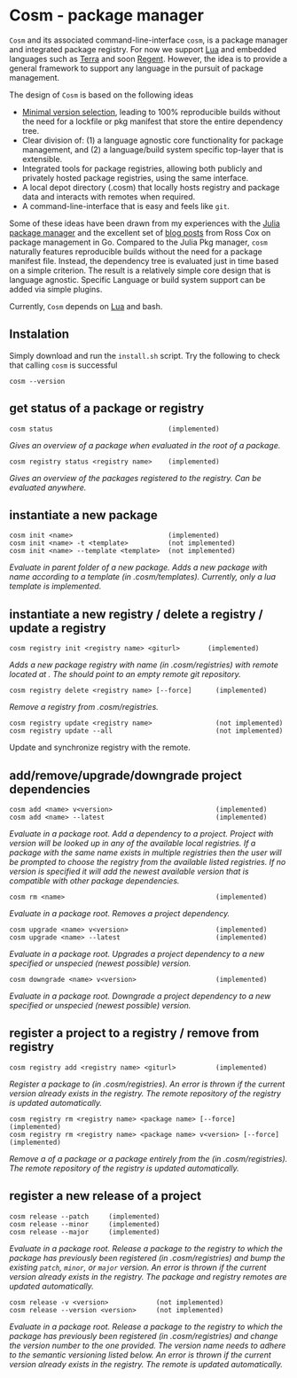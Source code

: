 # Cosm - package manager
`Cosm` and its associated command-line-interface `cosm`, is a package manager and integrated package registry. For now we support [Lua]() and embedded languages such as [Terra]() and soon [Regent](). However, the idea is to provide a general framework to support any language in the pursuit of package management.

The design of `Cosm` is based on the following ideas
* [Minimal version selection](https://research.swtch.com/vgo-mvs), leading to 100% reproducible builds without the need for a lockfile or pkg manifest that store the entire dependency tree.
* Clear division of: (1) a language agnostic core functionality for package management, and (2) a language/build system specific top-layer that is extensible.
* Integrated tools for package registries, allowing both publicly and privately hosted package registries, using the same interface.
* A local depot directory (.cosm) that locally hosts registry and package data and interacts with remotes when required.
* A command-line-interface that is easy and feels like `git`.

Some of these ideas have been drawn from my experiences with the [Julia package manager](https://pkgdocs.julialang.org/v1/) and the excellent set of [blog posts](https://research.swtch.com/vgo) from Ross Cox on package management in Go. Compared to the Julia Pkg manager, `cosm` naturally features reproducible builds without the need for a package manifest file. Instead, the dependency tree is evaluated just in time based on a simple criterion. The result is a relatively simple core design that is language agnostic. Specific Language or build system support can be added via simple plugins.

Currently, `Cosm` depends on [Lua]() and bash.

## Instalation
Simply download and run the `install.sh` script. Try the following to check that calling `cosm` is successful
```
cosm --version
```

## get status of a package or registry
```
cosm status                             (implemented)
```
*Gives an overview of a package when evaluated in the root of a package.*
```
cosm registry status <registry name>    (implemented)
```
*Gives an overview of the packages registered to the registry. Can be evaluated anywhere.*

## instantiate a new package
```
cosm init <name>                        (implemented)
cosm init <name> -t <template>          (not implemented)
cosm init <name> --template <template>  (not implemented)
```
*Evaluate in parent folder of a new package. Adds a new package with name <name> according to a template (in .cosm/templates). Currently, only a lua template is implemented.*

## instantiate a new registry / delete a registry / update a registry
```
cosm registry init <registry name> <giturl>       (implemented)
```
*Adds a new package registry with name <name> (in .cosm/registries) with remote located at <giturl>. The <giturl> should point to an empty remote git repository.*

```
cosm registry delete <registry name> [--force]      (implemented)
```
*Remove a registry from .cosm/registries.*

```
cosm registry update <registry name>                (not implemented)
cosm registry update --all                          (not implemented)
```
Update and synchronize registry with the remote.

## add/remove/upgrade/downgrade project dependencies
```
cosm add <name> v<version>                          (implemented)
cosm add <name> --latest                            (implemented)
```
*Evaluate in a package root. Add a dependency to a project. Project <name> with version <version> will be looked up in any of the available local registries. If a package with the same name exists in multiple registries then the user will be prompted to choose the registry from the available listed registries. If no version is specified it will add the newest available version that is compatible with other package dependencies.*

```
cosm rm <name>                                      (implemented)
```
*Evaluate in a package root. Removes a project dependency.*

```
cosm upgrade <name> v<version>                      (implemented)
cosm upgrade <name> --latest                        (implemented)
```
*Evaluate in a package root. Upgrades a project dependency to a new specified or unspecied (newest possible) version.*

```
cosm downgrade <name> v<version>                    (implemented)
```
*Evaluate in a package root. Downgrade a project dependency to a new specified or unspecied (newest possible) version.*

## register a project to a registry / remove from registry
```
cosm registry add <registry name> <giturl>          (implemented)
```
*Register a package to <registry> (in .cosm/registries). An error is thrown if the current version already exists in the registry. The remote repository of the registry is updated automatically.*

```
cosm registry rm <registry name> <package name> [--force]                (implemented)
cosm registry rm <registry name> <package name> v<version> [--force]     (implemented)
```
*Remove a <version> of a package or a package entirely from the <registry> (in .cosm/registries). The remote repository of the registry is updated automatically.*

## register a new release of a project
```
cosm release --patch     (implemented)
cosm release --minor     (implemented)
cosm release --major     (implemented)
```
*Evaluate in a package root. Release a package to the registry to which the package has previously been registered (in .cosm/registries) and bump the existing `patch`, `minor`, or `major` version. An error is thrown if the current version already exists in the registry. The package and registry remotes are updated automatically.*
```
cosm release -v <version>            (not implemented)
cosm release --version <version>     (not implemented)
```
*Evaluate in a package root. Release a package to the registry to which the package has previously been registered (in .cosm/registries) and change the version number to the one provided. The version name needs to adhere to the semantic versioning listed below. An error is thrown if the current version already exists in the registry. The remote is updated automatically.*

